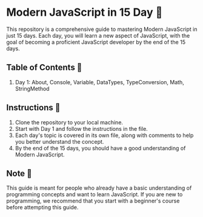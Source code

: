 # Modern JavaScript in 15 Day 💯


This repository is a comprehensive guide to mastering Modern JavaScript in just 15 days. Each day, you will learn a new aspect of JavaScript, with the goal of becoming a proficient JavaScript developer by the end of the 15 days.

## Table of Contents 🤞

1. Day 1: About, Console, Variable, DataTypes, TypeConversion, Math, StringMethod


## Instructions 🎇


1. Clone the repository to your local machine.
2. Start with Day 1 and follow the instructions in the file.
3. Each day's topic is covered in its own file, along with comments to help you better understand the concept.
4. By the end of the 15 days, you should have a good understanding of Modern JavaScript.


## Note  🧲

This guide is meant for people who already have a basic understanding of programming concepts and want to learn JavaScript. If you are new to programming, we recommend that you start with a beginner's course before attempting this guide.